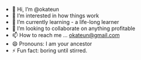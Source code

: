 - 👋 Hi, I’m @okateun
- 👀 I’m interested in how things work
- 🌱 I’m currently learning - a life-long learner
- 💞️ I’m looking to collaborate on anything profitable
- 📫 How to reach me ... okateun@gmail.com
- 😄 Pronouns: I am your ancestor
- ⚡ Fun fact: boring until stirred.

<!---
okateun/okateun is a ✨ special ✨ repository because its `README.md` (this file) appears on your GitHub profile.
You can click the Preview link to take a look at your changes.
--->
